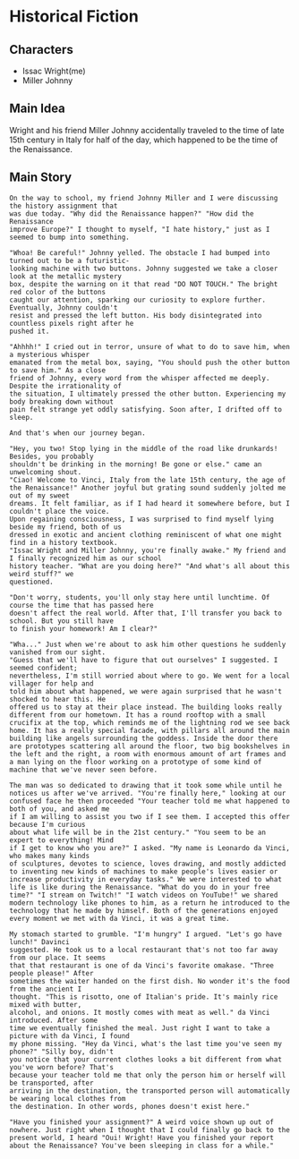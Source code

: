 # Historical Fiction

## Characters
* Issac Wright(me)
* Miller Johnny

## Main Idea

Wright and his friend Miller Johnny accidentally traveled to the time of late 15th century in
Italy for half of the day, which happened to be the time of the Renaissance.

## Main Story

    On the way to school, my friend Johnny Miller and I were discussing the history assignment that
    was due today. "Why did the Renaissance happen?" "How did the Renaissance
    improve Europe?" I thought to myself, "I hate history," just as I seemed to bump into something.

    "Whoa! Be careful!" Johnny yelled. The obstacle I had bumped into turned out to be a futuristic-
    looking machine with two buttons. Johnny suggested we take a closer look at the metallic mystery
    box, despite the warning on it that read "DO NOT TOUCH." The bright red color of the buttons
    caught our attention, sparking our curiosity to explore further. Eventually, Johnny couldn't
    resist and pressed the left button. His body disintegrated into countless pixels right after he
    pushed it.

    "Ahhhh!" I cried out in terror, unsure of what to do to save him, when a mysterious whisper
    emanated from the metal box, saying, "You should push the other button to save him." As a close
    friend of Johnny, every word from the whisper affected me deeply. Despite the irrationality of
    the situation, I ultimately pressed the other button. Experiencing my body breaking down without
    pain felt strange yet oddly satisfying. Soon after, I drifted off to sleep.

    And that's when our journey began.

    "Hey, you two! Stop lying in the middle of the road like drunkards! Besides, you probably
    shouldn't be drinking in the morning! Be gone or else." came an unwelcoming shout.
    "Ciao! Welcome to Vinci, Italy from the late 15th century, the age of the Renaissance!" Another joyful but grating sound suddenly jolted me out of my sweet
    dreams. It felt familiar, as if I had heard it somewhere before, but I couldn't place the voice.
    Upon regaining consciousness, I was surprised to find myself lying beside my friend, both of us
    dressed in exotic and ancient clothing reminiscent of what one might find in a history textbook.
    "Issac Wright and Miller Johnny, you're finally awake." My friend and I finally recognized him as our school
    history teacher. "What are you doing here?" "And what's all about this weird stuff?" we
    questioned.

    "Don't worry, students, you'll only stay here until lunchtime. Of course the time that has passed here
    doesn't affect the real world. After that, I'll transfer you back to school. But you still have
    to finish your homework! Am I clear?"

    "Wha..." Just when we're about to ask him other questions he suddenly vanished from our sight.
    "Guess that we'll have to figure that out ourselves" I suggested. I seemed confident;
    nevertheless, I'm still worried about where to go. We went for a local villager for help and
    told him about what happened, we were again surprised that he wasn't shocked to hear this. He
    offered us to stay at their place instead. The building looks really different from our hometown. It has a round rooftop with a small crucifix at the top, which reminds me of the lightning rod we see back home. It has a really special facade, with pillars all around the main building like angels surrounding the goddess. Inside the door there are prototypes scattering all around the floor, two big bookshelves in the left and the right, a room with enormous amount of art frames and a man lying on the floor working on a prototype of some kind of machine that we've never seen before.

    The man was so dedicated to drawing that it took some while until he notices us after we've arrived. "You're finally here," looking at our confused face he then proceeded "Your teacher told me what happened to both of you, and asked me
    if I am willing to assist you two if I see them. I accepted this offer because I'm curious
    about what life will be in the 21st century." "You seem to be an expert to everything! Mind
    if I get to know who you are?" I asked. "My name is Leonardo da Vinci, who makes many kinds
    of sculptures, devotes to science, loves drawing, and mostly addicted to inventing new kinds of machines to make people's lives easier or increase productivity in everyday tasks." We were interested to what life is like during the Renaissance. "What do you do in your free time?" "I stream on Twitch!" "I watch videos on YouTube!" we shared modern technology like phones to him, as a return he introduced to the technology that he made by himself. Both of the generations enjoyed every moment we met with da Vinci, it was a great time.

    My stomach started to grumble. "I'm hungry" I argued. "Let's go have lunch!" Davinci
    suggested. He took us to a local restaurant that's not too far away from our place. It seems
    that that restaurant is one of da Vinci's favorite omakase. "Three people please!" After
    sometimes the waiter handed on the first dish. No wonder it's the food from the ancient I
    thought. "This is risotto, one of Italian's pride. It's mainly rice mixed with butter,
    alcohol, and onions. It mostly comes with meat as well." da Vinci introduced. After some
    time we eventually finished the meal. Just right I want to take a picture with da Vinci, I found
    my phone missing. "Hey da Vinci, what's the last time you've seen my phone?" "Silly boy, didn't
    you notice that your current clothes looks a bit different from what you've worn before? That's
    because your teacher told me that only the person him or herself will be transported, after
    arriving in the destination, the transported person will automatically be wearing local clothes from
    the destination. In other words, phones doesn't exist here."

    "Have you finished your assignment?" A weird voice shown up out of nowhere. Just right when I thought that I could finally go back to the present world, I heard "Oui! Wright! Have you finished your report about the Renaissance? You've been sleeping in class for a while."
